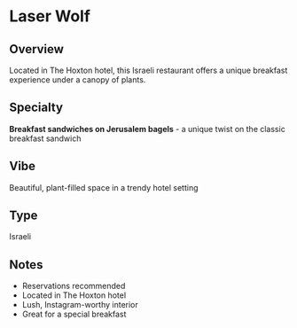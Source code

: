# Laser Wolf

## Overview
Located in The Hoxton hotel, this Israeli restaurant offers a unique breakfast experience under a canopy of plants.

## Specialty
**Breakfast sandwiches on Jerusalem bagels** - a unique twist on the classic breakfast sandwich

## Vibe
Beautiful, plant-filled space in a trendy hotel setting

## Type
Israeli

## Notes
- Reservations recommended
- Located in The Hoxton hotel
- Lush, Instagram-worthy interior
- Great for a special breakfast

